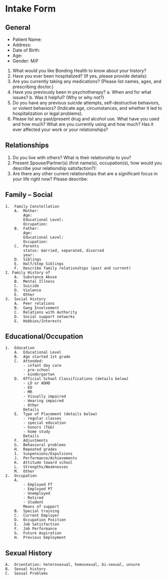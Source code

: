 # Intake Form
## General

- Patient Name:
- Address:
- Date of Birth:
- Age:
- Gender: M/F

1.  What would you like Bonding Health to know about your history?
1.  Have you ever been hospitalized? (If yes, please provide details):
1.  Are you currently taking any medications? (Please list names, ages, and prescribing doctor.)
1.  Have you previously been in psychotherapy?
    a. When and for what issues?
    b. Was it helpful? (Why or why not?)
1.  Do you have any previous suicide attempts, self-destructive behaviors, or violent behaviors? (Indicate age, circumstances, and whether it led to hospitalization or legal problems).
1.  Please list any past/present drug and alcohol use. What have you used and how much? What are you currently using and how much? Has it ever affected your work or your relationships?

## Relationships

1. Do you live with others? What is their relationship to you?
2. Present Spouse/Partner(s) (first name(s), occupation(s), how would you describe your relationship satisfaction?):
3. Are there any other current relationships that are a significant focus in your life right now? Please describe:

## Family – Social

    1.  Family Constellation
    	A.  Mother:
    		Age:
    		Educational Level:
    		Occupation:
    	B.  Father:
    		Age:
    		Educational Level:
    		Occupation:
    	C.  Parents
    		status: married, separated, divorced
    		year:
    	D.  Siblings
    	E.  Half/Step Siblings
    	F.  Describe family relationships (past and current)
    2. Family History of
    	A.  Substance Abuse
    	B.  Mental Illness
    	C.  Suicide
    	D.  Violence
    	E.  Other
    3.  Social History
    	A.  Peer relations
    	B.  Gang Involvement
    	C.  Relations with Authority
    	D.  Social support networks
    	E.  Hobbies/Interests

## Educational/Occupation

    1.  Education
    	A.  Educational Level
    	B.  Age started 1st grade
    	C.  Attended:
    		- infant day care
    		- pre-school
    		- kindergarten
    	D.  Official School Classifications (details below)
    		- LD or ADHD
    		- ED
    		- MR
    		- Visually impaired
    		- Hearing impaired
    		- Other
    		Details
    	E.  Type of Placement (details below)
    		- regular classes
    		- special education
    		- honors (T&G)
    		- home study
    		Details
    	F.  Adjustments
    	G.  Behavioral problems
    	H.  Repeated grades
    	I.  Suspensions/Expulsions
    	J.  Performance/Achievements
    	K.  Attitude toward school
    	L.  Strengths/Weaknesses
    	M.  Other
    2.  Occupation
    	A.
    		- Employed FT
    		- Employed PT
    		- Unemployed
    		- Retired
    		- Student
    		Means of support
    	B.  Special training
    	C.  Current Employer
    	D.  Occupation Position
    	E.  Job Satisfaction
    	F.  Job Performance
    	G.  Future Aspiration
    	H.  Previous Employment

## Sexual History

    A.  Orientation: heterosexual, homosexual, bi-sexual, unsure
    B.  Sexual history
    C.  Sexual Problems
